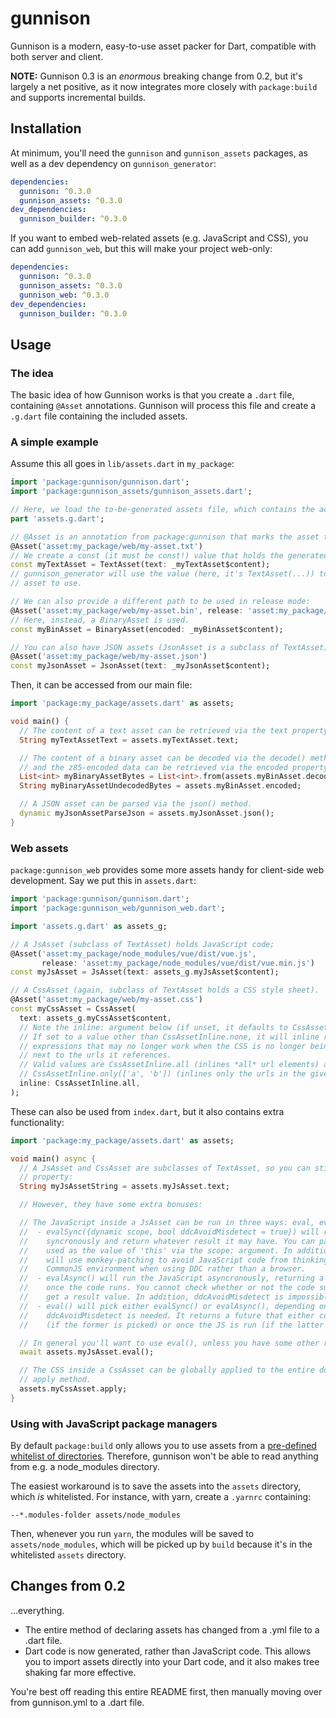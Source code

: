 # gunnison

Gunnison is a modern, easy-to-use asset packer for Dart, compatible with both server and client.

**NOTE:** Gunnison 0.3 is an *enormous* breaking change from 0.2, but it's largely a net positive,
as it now integrates more closely with `package:build` and supports incremental builds.

## Installation

At minimum, you'll need the `gunnison` and `gunnison_assets` packages, as well as a dev dependency on
`gunnison_generator`:

```yaml
dependencies:
  gunnison: ^0.3.0
  gunnison_assets: ^0.3.0
dev_dependencies:
  gunnison_builder: ^0.3.0
```

If you want to embed web-related assets (e.g. JavaScript and CSS), you can add `gunnison_web`, but
this will make your project web-only:

```yaml
dependencies:
  gunnison: ^0.3.0
  gunnison_assets: ^0.3.0
  gunnison_web: ^0.3.0
dev_dependencies:
  gunnison_builder: ^0.3.0
```

## Usage

### The idea

The basic idea of how Gunnison works is that you create a `.dart` file, containing `@Asset`
annotations. Gunnison will process this file and create a `.g.dart` file containing the
included assets.

### A simple example

Assume this all goes in `lib/assets.dart` in `my_package`:

```dart
import 'package:gunnison/gunnison.dart';
import 'package:gunnison_assets/gunnison_assets.dart';

// Here, we load the to-be-generated assets file, which contains the actual asset content.
part 'assets.g.dart';

// @Asset is an annotation from package:gunnison that marks the asset to be packed.
@Asset('asset:my_package/web/my-asset.txt')
// We create a const (it must be const!) value that holds the generated asset content.
const myTextAsset = TextAsset(text: _myTextAsset$content);
// gunnison_generator will use the value (here, it's TextAsset(...)) to determine what type of
// asset to use.

// We can also provide a different path to be used in release mode:
@Asset('asset:my_package/web/my-asset.bin', release: 'asset:my_package/web/my-assets.rel.bin')
// Here, instead, a BinaryAsset is used.
const myBinAsset = BinaryAsset(encoded: _myBinAsset$content);

// You can also have JSON assets (JsonAsset is a subclass of TextAsset).
@Asset('asset:my_package/web/my-asset.json')
const myJsonAsset = JsonAsset(text: _myJsonAsset$content);
```

Then, it can be accessed from our main file:

```dart
import 'package:my_package/assets.dart' as assets;

void main() {
  // The content of a text asset can be retrieved via the text property.
  String myTextAssetText = assets.myTextAsset.text;

  // The content of a binary asset can be decoded via the decode() method,
  // and the z85-encoded data can be retrieved via the encoded property.
  List<int> myBinaryAssetBytes = List<int>.from(assets.myBinAsset.decode());
  String myBinaryAssetUndecodedBytes = assets.myBinAsset.encoded;

  // A JSON asset can be parsed via the json() method.
  dynamic myJsonAssetParseJson = assets.myJsonAsset.json();
}
```

### Web assets

`package:gunnison_web` provides some more assets handy for client-side web development. Say we put
this in `assets.dart`:

```dart
import 'package:gunnison/gunnison.dart';
import 'package:gunnison_web/gunnison_web.dart';

import 'assets.g.dart' as assets_g;

// A JsAsset (subclass of TextAsset) holds JavaScript code;
@Asset('asset:my_package/node_modules/vue/dist/vue.js',
       release: 'asset:my_package/node_modules/vue/dist/vue.min.js')
const myJsAsset = JsAsset(text: assets_g.myJsAsset$content);

// A CssAsset (again, subclass of TextAsset holds a CSS style sheet).
@Asset('asset:my_package/web/my-asset.css')
const myCssAsset = CssAsset(
  text: assets_g.myCssAsset$content,
  // Note the inline: argument below (if unset, it defaults to CssAssetInline.none).
  // If set to a value other than CssAssetInline.none, it will inline relative url(...)
  // expressions that may no longer work when the CSS is no longer being loaded from
  // next to the urls it references.
  // Valid values are CssAssetInline.all (inlines *all* url elements) and
  // CssAssetInline.only(['a', 'b']) (inlines only the urls in the given list).
  inline: CssAssetInline.all,
);
```

These can also be used from `index.dart`, but it also contains extra functionality:

```dart
import 'package:my_package/assets.dart' as assets;

void main() async {
  // A JsAsset and CssAsset are subclasses of TextAsset, so you can still use the text
  // property:
  String myJsAssetString = assets.myJsAsset.text;

  // However, they have some extra bonuses:

  // The JavaScript inside a JsAsset can be run in three ways: eval, evalSync, and evalAsync:
  //  - evalSync({dynamic scope, bool ddcAvoidMisdetect = true}) will run the JavaScript
  //    syncronously and return whatever result it may have. You can pass a custom scope to be
  //    used as the value of 'this' via the scope: argument. In addition, ddcAvoidMisdetect
  //    will use monkey-patching to avoid JavaScript code from thinking it's running in a
  //    CommonJS environment when using DDC rather than a browser.
  //  - evalAsync() will run the JavaScript asyncronously, returning a future that will complete
  //    once the code runs. You cannot check whether or not the code succeeded, nor can you
  //    get a result value. In addition, ddcAvoidMisdetect is impossible to emulate.
  //  - eval() will pick either evalSync() or evalAsync(), depending on whether or not
  //    ddcAvoidMisdetect is needed. It returns a future that either completes immediately
  //    (if the former is picked) or once the JS is run (if the latter is picked).

  // In general you'll want to use eval(), unless you have some other requirements.
  await assets.myJsAsset.eval();

  // The CSS inside a CssAsset can be globally applied to the entire document using the
  // apply method.
  assets.myCssAsset.apply;
}
```

### Using with JavaScript package managers

By default `package:build` only allows you to use assets from a [pre-defined
whitelist of directories](https://github.com/dart-lang/build/blob/build-v1.1.0/build_runner_core/lib/src/generate/options.dart#L19-L31). Therefore, gunnison won't be able to read anything from e.g. a node_modules directory.

The easiest workaround is to save the assets into the `assets` directory, which *is* whitelisted. For instance,
with yarn, create a `.yarnrc` containing:

```
--*.modules-folder assets/node_modules
```

Then, whenever you run `yarn`, the modules will be saved to `assets/node_modules`, which will be picked up by `build`
because it's in the whitelisted `assets` directory.

## Changes from 0.2

...everything.

- The entire method of declaring assets has changed from a .yml file to a .dart file.
- Dart code is now generated, rather than JavaScript code. This allows you to import assets
  directly into your Dart code, and it also makes tree shaking far more effective.

You're best off reading this entire README first, then manually moving over from gunnison.yml to
a .dart file.

